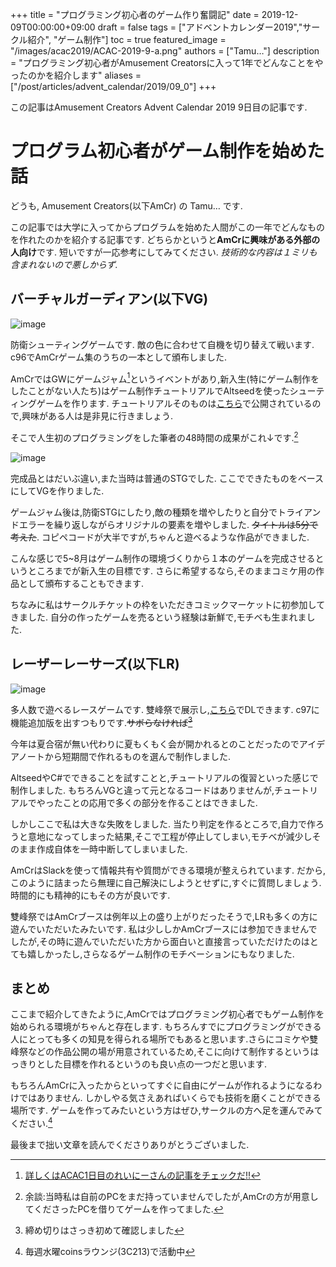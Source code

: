 +++
title =  "プログラミング初心者のゲーム作り奮闘記"
date = 2019-12-09T00:00:00+09:00
draft = false
tags = ["アドベントカレンダー2019","サークル紹介", "ゲーム制作"]
toc = true
featured_image = "/images/acac2019/ACAC-2019-9-a.png"
authors = ["Tamu…"]
description = "プログラミング初心者がAmusement Creatorsに入って1年でどんなことをやったのかを紹介します"
aliases = ["/post/articles/advent_calendar/2019/09_0"]
+++

この記事はAmusement Creators Advent Calendar 2019 9日目の記事です.
# プログラム初心者がゲーム制作を始めた話
どうも, Amusement Creators(以下AmCr) の Tamu… です.

この記事では大学に入ってからプログラムを始めた人間がこの一年でどんなものを作れたのかを紹介する記事です.
どちらかというと**AmCrに興味がある外部の人向け**です.
短いですが一応参考にしてみてください.
*技術的な内容は１ミリも含まれないので悪しからず.*

## バーチャルガーディアン(以下VG)  

![image](/images/acac2019/ACAC-2019-9-b.png)

防衛シューティングゲームです.
敵の色に合わせて自機を切り替えて戦います.
c96でAmCrゲーム集のうちの一本として頒布しました.

AmCrではGWにゲームジャム[^1]というイベントがあり,新入生(特にゲーム制作をしたことがない人たち)はゲーム制作チュートリアルでAltseedを使ったシューティングゲームを作ります.
チュートリアルそのものは[こちら](//github.com/altseed/STGLecture/blob/master/Document/cs/Index.md)で公開されているので,興味がある人は是非見に行きましょう.

[^1]:[詳しくはACAC1日目のれいにーさんの記事をチェックだ!!](//www.amusement-creators.info/articles/advent_calendar/2019/01_0/)

そこで人生初のプログラミングをした筆者の48時間の成果がこれ↓です.[^2]

![image](/images/acac2019/ACAC-2019-9-c.png)

完成品とはだいぶ違い,また当時は普通のSTGでした.
ここでできたものをベースにしてVGを作りました.

[^2]:余談:当時私は自前のPCをまだ持っていませんでしたが,AmCrの方が用意してくださったPCを借りてゲームを作ってました.

ゲームジャム後は,防衛STGにしたり,敵の種類を増やしたりと自分でトライアンドエラーを繰り返しながらオリジナルの要素を増やしました.
~~タイトルは5分で考えた~~.
コピペコードが大半ですが,ちゃんと遊べるような作品ができました.

こんな感じで5~8月はゲーム制作の環境づくりから１本のゲームを完成させるというところまでが新入生の目標です.
さらに希望するなら,そのままコミケ用の作品として頒布することもできます.

ちなみに私はサークルチケットの枠をいただきコミックマーケットに初参加してきました.
自分の作ったゲームを売るという経験は新鮮で,モチベも生まれました.

## レーザーレーサーズ(以下LR)

![image](/images/acac2019/ACAC-2019-9-d.png)

多人数で遊べるレースゲームです.
雙峰祭で展示し,[こちら](//www.amusement-creators.info/news/sohosai2019/)でDLできます.
c97に機能追加版を出すつもりです.~~サボらなければ[^3]~~

[^3]:締め切りはさっき初めて確認しました

今年は夏合宿が無い代わりに夏もくもく会が開かれるとのことだったのでアイデアノートから短期間で作れるものを選んで制作しました.

AltseedやC#でできることを試すことと,チュートリアルの復習といった感じで制作しました.
もちろんVGと違って元となるコードはありませんが,チュートリアルでやったことの応用で多くの部分を作ることはできました.

しかしここで私は大きな失敗をしました.
当たり判定を作るところで,自力で作ろうと意地になってしまった結果,そこで工程が停止してしまい,モチベが減少しそのまま作成自体を一時中断してしまいました.

AmCrはSlackを使って情報共有や質問ができる環境が整えられています.
だから,このように詰まったら無理に自己解決にしようとせずに,すぐに質問しましょう.
時間的にも精神的にもその方が良いです.

雙峰祭ではAmCrブースは例年以上の盛り上がりだったそうで,LRも多くの方に遊んでいただいたみたいです.
私は少ししかAmCrブースには参加できませんでしたが,その時に遊んでいただいた方から面白いと直接言っていただけたのはとても嬉しかったし,さらなるゲーム制作のモチベーションにもなりました.

## まとめ
ここまで紹介してきたように,AmCrではプログラミング初心者でもゲーム制作を始められる環境がちゃんと存在します.
もちろんすでにプログラミングができる人にとっても多くの知見を得られる場所でもあると思います.さらにコミケや雙峰祭などの作品公開の場が用意されているため,そこに向けて制作するというはっきりとした目標を作れるというのも良い点の一つだと思います.

もちろんAmCrに入ったからといってすぐに自由にゲームが作れるようになるわけではありません.
しかしやる気さえあればいくらでも技術を磨くことができる場所です.
ゲームを作ってみたいという方はぜひ,サークルの方へ足を運んでみてください.[^4]

[^4]:毎週水曜coinsラウンジ(3C213)で活動中

最後まで拙い文章を読んでくださりありがとうございました.